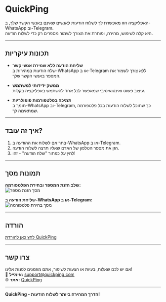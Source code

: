 # QuickPing  
האפליקציה הזו מאפשרת לך לשלוח הודעות לאנשים שאינם באנשי הקשר שלך, ב-WhatsApp וב-Telegram.  
היא קלה לשימוש, מהירה, ופותרת את הצורך לשמור מספרים רק כדי לשלוח הודעה.  

---

## תכונות עיקריות  
- **שליחת הודעה ללא שמירת אנשי קשר**  
  שלח הודעות במהירות ב-WhatsApp או ב-Telegram ללא צורך לשמור את המספר באנשי הקשר שלך.  

- **ממשק ידידותי למשתמש**  
  עיצוב פשוט ואינטואיטיבי שמאפשר לכל אחד להשתמש באפליקציה בקלות.  

- **תמיכה בפלטפורמות פופולריות**  
  תומך ב-WhatsApp וב-Telegram, כך שתוכל לשלוח הודעות בכל פלטפורמה שמתאימה לך.  

---

## איך זה עובד?  
1. בחר אם לשלוח את ההודעה ב-WhatsApp או ב-Telegram.
2. הזן את מספר הטלפון של האדם שאליו תרצה לשלוח הודעה.  
4. לחץ על כפתור "שלח הודעה" - זהו!  

---

## תמונות מסך  
**שלב הזנת המספר ובחירת הפלטפורמה:**  
![מסך הזנת מספר](https://i.imgur.com/MyRRveW_d.webp?maxwidth=760&fidelity=grand)  

**שליחת הודעה ב-WhatsApp או ב-Telegram:**  
![מסך בחירת פלטפורמה](https://i.imgur.com/hPqA0F7_d.webp?maxwidth=760&fidelity=grand)  

---

## הורדה  
[לחץ כאן להורדת QuickPing](#)  

---

## צרו קשר  
אם יש לכם שאלות, בעיות או הצעות לשיפור, אתם מוזמנים לפנות אלינו!  
📧 **אימייל:** support@quickping.com  
🌐 **אתר:** [QuickPing](#)  

---

**QuickPing - הדרך המהירה ביותר לשלוח הודעות!**
